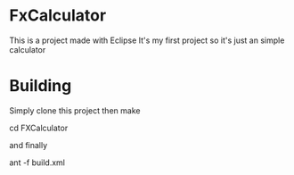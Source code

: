 # FxCalculator

This is a project made with Eclipse
It's my first project so it's just an simple calculator

# Building

Simply clone this project then make 

cd FXCalculator

and finally

ant -f build.xml
